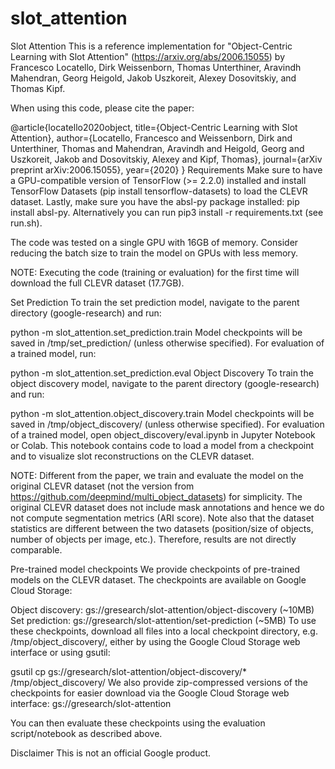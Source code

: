 # slot_attention

Slot Attention
This is a reference implementation for "Object-Centric Learning with Slot Attention" (https://arxiv.org/abs/2006.15055) by Francesco Locatello, Dirk Weissenborn, Thomas Unterthiner, Aravindh Mahendran, Georg Heigold, Jakob Uszkoreit, Alexey Dosovitskiy, and Thomas Kipf.


When using this code, please cite the paper:

@article{locatello2020object,
    title={Object-Centric Learning with Slot Attention},
    author={Locatello, Francesco and Weissenborn, Dirk and Unterthiner, Thomas and Mahendran, Aravindh and Heigold, Georg and Uszkoreit, Jakob and Dosovitskiy, Alexey and Kipf, Thomas},
    journal={arXiv preprint arXiv:2006.15055},
    year={2020}
}
Requirements
Make sure to have a GPU-compatible version of TensorFlow (>= 2.2.0) installed and install TensorFlow Datasets (pip install tensorflow-datasets) to load the CLEVR dataset. Lastly, make sure you have the absl-py package installed: pip install absl-py. Alternatively you can run pip3 install -r requirements.txt (see run.sh).

The code was tested on a single GPU with 16GB of memory. Consider reducing the batch size to train the model on GPUs with less memory.

NOTE: Executing the code (training or evaluation) for the first time will download the full CLEVR dataset (17.7GB).

Set Prediction
To train the set prediction model, navigate to the parent directory (google-research) and run:

python -m slot_attention.set_prediction.train
Model checkpoints will be saved in /tmp/set_prediction/ (unless otherwise specified). For evaluation of a trained model, run:

python -m slot_attention.set_prediction.eval
Object Discovery
To train the object discovery model, navigate to the parent directory (google-research) and run:

python -m slot_attention.object_discovery.train
Model checkpoints will be saved in /tmp/object_discovery/ (unless otherwise specified). For evaluation of a trained model, open object_discovery/eval.ipynb in Jupyter Notebook or Colab. This notebook contains code to load a model from a checkpoint and to visualize slot reconstructions on the CLEVR dataset.

NOTE: Different from the paper, we train and evaluate the model on the original CLEVR dataset (not the version from https://github.com/deepmind/multi_object_datasets) for simplicity. The original CLEVR dataset does not include mask annotations and hence we do not compute segmentation metrics (ARI score). Note also that the dataset statistics are different between the two datasets (position/size of objects, number of objects per image, etc.). Therefore, results are not directly comparable.

Pre-trained model checkpoints
We provide checkpoints of pre-trained models on the CLEVR dataset. The checkpoints are available on Google Cloud Storage:

Object discovery: gs://gresearch/slot-attention/object-discovery (~10MB)
Set prediction: gs://gresearch/slot-attention/set-prediction (~5MB)
To use these checkpoints, download all files into a local checkpoint directory, e.g. /tmp/object_discovery/, either by using the Google Cloud Storage web interface or using gsutil:

gsutil cp gs://gresearch/slot-attention/object-discovery/* /tmp/object_discovery/
We also provide zip-compressed versions of the checkpoints for easier download via the Google Cloud Storage web interface: gs://gresearch/slot-attention

You can then evaluate these checkpoints using the evaluation script/notebook as described above.

Disclaimer
This is not an official Google product.
